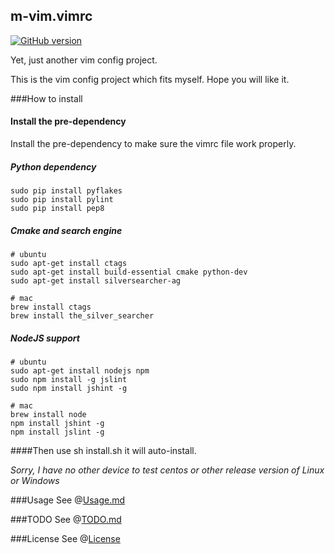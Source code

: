 m-vim.vimrc
---

[![GitHub version](https://badge.fury.io/gh/MikeCoder%2Fm-vim.vimrc.svg)](https://badge.fury.io/gh/MikeCoder%2Fm-vim.vimrc)

Yet, just another vim config project.

This is the vim config project which fits myself. Hope you will like it.

###How to install

#### Install the pre-dependency

Install the pre-dependency to make sure the vimrc file work properly.

##### Python dependency
```
sudo pip install pyflakes
sudo pip install pylint
sudo pip install pep8
```

##### Cmake and search engine
```
# ubuntu
sudo apt-get install ctags
sudo apt-get install build-essential cmake python-dev
sudo apt-get install silversearcher-ag

# mac
brew install ctags
brew install the_silver_searcher
```

##### NodeJS support
```
# ubuntu
sudo apt-get install nodejs npm
sudo npm install -g jslint
sudo npm install jshint -g

# mac
brew install node
npm install jshint -g
npm install jslint -g
```
####Then use sh install.sh it will auto-install.

*Sorry, I have no other device to test centos or other release version of Linux or Windows*

###Usage
See @[Usage.md](./doc/Usage.md)

###TODO
See @[TODO.md](./TODO.md)

###License
See @[License](./LICENSE)
